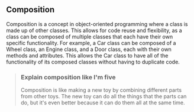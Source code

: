 ## Composition

Composition is a concept in object-oriented programming where a class is made up of other classes. This allows for code reuse and flexibility, as a class can be composed of multiple classes that each have their own specific functionality. For example, a Car class can be composed of a Wheel class, an Engine class, and a Door class, each with their own methods and attributes. This allows the Car class to have all of the functionality of its composed classes without having to duplicate code.

> ### Explain composition like I'm five
> 
> Composition is like making a new toy by combining different parts from other toys. The new toy can do all the things that the parts can do, but it's even better because it can do them all at the same time.
> 
